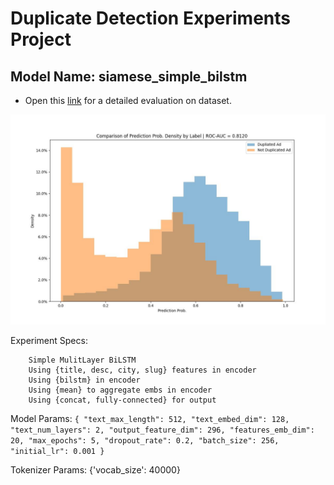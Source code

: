 # Duplicate Detection Experiments Project
 ## Model Name: siamese_simple_bilstm

 * Open this [link](logs/siamese_simple_bilstm_general_auc_per_cat.html) for a detailed evaluation on dataset. 

 ![Prob Density Comparison](logs/siamese_simple_bilstm_general_prob_density_by_label.jpg) 

 Experiment Specs: 

		Simple MulitLayer BiLSTM
		Using {title, desc, city, slug} features in encoder
		Using {bilstm} in encoder
		Using {mean} to aggregate embs in encoder
		Using {concat, fully-connected} for output

 Model Params: `{
  "text_max_length": 512,
  "text_embed_dim": 128,
  "text_num_layers": 2,
  "output_feature_dim": 296,
  "features_emb_dim": 20,
  "max_epochs": 5,
  "dropout_rate": 0.2,
  "batch_size": 256,
  "initial_lr": 0.001
}`

 Tokenizer Params: {'vocab_size': 40000}
